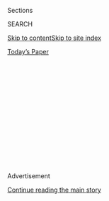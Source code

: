 <div id="app">

<div>

<div>

<div>

<div class="NYTAppHideMasthead css-1q2w90k e1suatyy0">

<div class="section css-ui9rw0 e1suatyy2">

<div class="css-eph4ug er09x8g0">

<div class="css-6n7j50">

</div>

<span class="css-1dv1kvn">Sections</span>

<div class="css-10488qs">

<span class="css-1dv1kvn">SEARCH</span>

</div>

[Skip to content](#site-content)[Skip to site index](#site-index)

</div>

<div class="css-10698na e1huz5gh0">

</div>

</div>

<div id="masthead-bar-one" class="section hasLinks css-15hmgas e1csuq9d3">

<div class="css-uqyvli e1csuq9d0">

</div>

<div class="css-1uqjmks e1csuq9d1">

</div>

<div class="css-9e9ivx">

[](https://myaccount.nytimes.com/auth/login?response_type=cookie&client_id=vi)

</div>

<div class="css-1bvtpon e1csuq9d2">

[Today’s Paper](https://www.nytimes.com/section/todayspaper)

</div>

</div>

</div>

</div>

<div data-aria-hidden="false">

<div id="site-content" role="main">

<div>

<div class="css-1aor85t" style="opacity:0.000000001;z-index:-1;visibility:hidden">

<div class="css-1hqnpie">

<div class="css-epjblv">

<span class="css-100wwgy">Six Times Journalists on the Paper’s History
of Covering AIDS and Gay Issues</span>

</div>

<div class="css-k008qs">

<div class="css-o5pzib">

<span class="css-18z7m18"></span>

<div>

</div>

</div>

<span class="css-1n6z4y">https://nyti.ms/2KjlQLs</span>

<div class="css-1705lsu">

<div class="css-4xjgmj">

<div class="css-4skfbu" role="toolbar" data-aria-label="Social Media Share buttons, Save button, and Comments Panel with current comment count" data-testid="share-tools">

  - 
  - 
  - 
  - 
    
    <div class="css-6n7j50">
    
    </div>

  - 

</div>

</div>

</div>

</div>

</div>

</div>

<div id="NYT_TOP_BANNER_REGION" class="css-13pd83m">

</div>

<div id="top-wrapper" class="css-1sy8kpn">

<div id="top-slug" class="css-l9onyx">

Advertisement

</div>

[Continue reading the main story](#after-top)

<div class="ad top-wrapper" style="text-align:center;height:100%;display:block;min-height:250px">

<div id="top" class="place-ad" data-position="top" data-size-key="top">

</div>

</div>

<div id="after-top">

</div>

</div>

<div>

<div id="sponsor-wrapper" class="css-1hyfx7x">

<div id="sponsor-slug" class="css-19vbshk">

Supported by

</div>

[Continue reading the main story](#after-sponsor)

<div id="sponsor" class="ad sponsor-wrapper" style="text-align:center;height:100%;display:block">

</div>

<div id="after-sponsor">

</div>

</div>

<div class="css-186x18t">

</div>

<div class="css-1vkm6nb ehdk2mb0">

# Six Times Journalists on the Paper’s History of Covering AIDS and Gay Issues

</div>

<div class="css-18e8msd">

<div class="css-vp77d3 epjyd6m0">

<div class="css-1baulvz">

Edited by [<span class="css-1baulvz last-byline" itemprop="name">Kurt
Soller</span>](https://www.nytimes.com/by/kurt-soller)

</div>

</div>

  - April 27, 2018

  - 
    
    <div class="css-4xjgmj">
    
    <div class="css-d8bdto" role="toolbar" data-aria-label="Social Media Share buttons, Save button, and Comments Panel with current comment count" data-testid="share-tools">
    
      - 
      - 
      - 
      - 
        
        <div class="css-6n7j50">
        
        </div>
    
      - 
    
    </div>
    
    </div>

</div>

</div>

<div class="section meteredContent css-1r7ky0e" name="articleBody" itemprop="articleBody">

<div class="css-1fanzo5 StoryBodyCompanionColumn">

<div class="css-53u6y8">

*The New York Times had a spotty record of covering the AIDS epidemic in
the early 1980s — and gay culture in general. Times staffers reflect on
the paper’s past, and what we can learn from it today.*

Any newspaper must, by definition, aspire to be the “paper of record,”
and yet when it came to *this* newspaper’s coverage of gay people and
AIDS in the early ’80s — when the disease was morphing into a national
crisis, and when rights that had been won a decade earlier, after the
Stonewall Riots, were once again being jeopardized — The Times’s own
record was checkered at best. Information about the spread of illness
was often scant, judgmental or distressingly vague — even while
reporters on the Science desk were [trying their best with an
ever-evolving
story](https://www.nytimes.com/2018/04/13/t-magazine/nyt-writers-80s-coverage.html?rref=collection%2Fsectioncollection%2Ft-magazine&action=click&contentCollection=t-magazine&region=stream&module=stream_unit&version=latest&contentPlacement=18&pgtype=sectionfront).
The social and emotional toll of AIDS and the resulting queer movement
were, when covered, often buried in the back of the newspaper (on a page
called Styles of the Times), far from national news stories that were
deemed important enough for the front page. Famously, it would take
President Ronald Reagan more than [four years
to](https://www.nytimes.com/1987/10/11/opinion/the-reagan-aids-strategy-in-ruins.html)
acknowledge the disease publicly. And it took until 1983 for The Times
to run an article about the disease on Page A1, two years after [the
first reports of
symptoms.](https://www.nytimes.com/1981/07/03/us/rare-cancer-seen-in-41-homosexuals.html)

When T Magazine chose to devote an issue to the cultural relevance of
[New York City in the years between 1981
and 1983](https://www.nytimes.com/interactive/2018/04/17/t-magazine/new-york-1980s-culture.html),
it was inevitable that gay people and the disease that
disproportionately decimated them would play a major role in our
coverage, from the [birth of gay
literature](https://www.nytimes.com/2018/04/16/t-magazine/gay-literature-1980s.html)
to the [hundreds of creative
leaders](https://www.nytimes.com/2018/04/19/t-magazine/keith-haring-tina-chow-aids-resurrected.html)
who changed the culture only to then [die
prematurely](https://www.nytimes.com/interactive/2018/04/17/t-magazine/aids-epidemic-deaths-new-york.html).
But we also wanted to re-examine the ways in which The New York Times
itself dealt with these issues as they were happening. To reread these
articles today is to be struck by how confused and scared and defensive
many people must have felt, even those acting from a place of
journalistic remove: In Frank Rich’s [laudatory 1985
review](https://www.nytimes.com/1985/04/22/theater/theater-the-normal-heart-by-larry-kramer.html)
of Larry Kramer’s “The Normal Heart,” for instance, there’s a strange
addendum noting that “a spokesman from The New York Times said yesterday
that charges in ‘The Normal Heart’ that The Times suppressed news about
AIDS are untrue.” To reread these articles is also to be reminded how
news coverage shapes perceptions and policies, particularly when it
comes to oppressed communities. So we asked six members of the
L.G.B.T.Q. community who work for The Times (across various ages and
beats) to reflect and report on what the paper got right and wrong in
those years, and what we might learn from that troubling history today.
*— Kurt Soller*

</div>

</div>

<div class="css-79elbk" data-testid="photoviewer-wrapper">

<div class="css-z3e15g" data-testid="photoviewer-wrapper-hidden">

</div>

<div class="css-1a48zt4 ehw59r15" data-testid="photoviewer-children">

![<span class="css-1l9o2ey e13ogyst0" data-aria-hidden="true">From July
3, 1981, the first article in The New York Times mentioning a “rare
cancer.” Inset: Jeremy W.
Peters</span>](https://static01.nyt.com/images/2018/04/27/t-magazine/mini-essays-slide-TBD7/mini-essays-slide-TBD7-articleLarge.jpg?quality=75&auto=webp&disable=upscale)

</div>

</div>

<div class="css-1fanzo5 StoryBodyCompanionColumn">

<div class="css-53u6y8">

## Revisiting ‘Rare Cancer Seen in 41 Homosexuals’

### By Jeremy W. Peters, Washington correspondent

Like most children of the 1980s, I can’t remember a time when I wasn’t
hearing about AIDS. I was in my early teens during the height of the
epidemic, and it permeated almost everything in my young consciousness:
school, culture, sports and the evening news. This was when the Indiana
teenager Ryan White was dying, basketball star Magic Johnson announced
he’d contracted H.I.V., Tom Hanks won the Oscar for playing an infected
gay man in 1993’s “Philadelphia” and the disease became the leading
cause of death among Americans aged 25 to 44. At school, the AIDS
lexicon was drilled into our heads. We knew by then that you couldn’t
get it from a toilet seat or a kiss. But we were constantly reminded how
we could get it: “Unprotected sex” and “dirty needles” would fill in the
blanks on many a health class pop-quiz about “risk behaviors.”

</div>

</div>

<div class="css-1fanzo5 StoryBodyCompanionColumn">

<div class="css-53u6y8">

I think the disease’s ubiquity and the involuntary nature of how we came
to know about it was why I was so struck, some 30 years later, when I
first came across the 1981 New York Times article that alerted readers
to a strange new condition. “[Rare Cancer Seen in 41
Homosexuals](https://www.nytimes.com/1981/07/03/us/rare-cancer-seen-in-41-homosexuals.html),”
read the headline. The story was on Page A20, not exactly prime print
real estate, and ran the day before the Fourth of July. The article went
on to describe the initial hypotheses doctors were making about this
sudden outbreak of a rare cancer, Kaposi’s sarcoma — hypotheses that
would turn out to be tragically wrong, such as how it might not be
contagious or that “there was no apparent danger to nonhomosexuals.” It
was a bit disorienting to read early, inchoate descriptions of symptoms
that soon none of us would mistake. There was the malfunction of T cells
that one doctor found in nine of the victims, which was connected to
“severe defects in their immunological systems.” And the descriptions
of telltale AIDS disfigurement: “It appears in one or more
violet-colored spots anywhere on the body.”

I recently talked to the reporter who wrote that article, my colleague
Lawrence K. Altman, a physician with training in epidemiology, who told
me what a hindrance it was in those first years of AIDS that people
struggled to find the right language. This was true, he said, not just
for the government officials and doctors talking about the disease on
television and in print, but also for the journalists who had to explain
it. In doing so, they often employed the same euphemisms, like “bodily
fluids,” to substitute for words like semen, leaving the impression that
saliva from a kiss might infect you.

AIDS has always been scary to me. But this shed light on a different
kind of fear that I hadn’t quite contemplated, the kind that gay men
before me must have felt as they watched this plague kill their friends
and were left wondering whether they would be next. For my generation,
it was the known that was so terrifying. We knew that if you somehow
caught the disease it might be a death sentence. But we also knew how
you caught it and therefore how to avoid it. The fear of the unknown, it
dawned on me, would have been far worse.

-----

</div>

</div>

<div class="css-79elbk" data-testid="photoviewer-wrapper">

<div class="css-z3e15g" data-testid="photoviewer-wrapper-hidden">

</div>

<div class="css-1a48zt4 ehw59r15" data-testid="photoviewer-children">

<div class="css-1xdhyk6 erfvjey0">

<span class="css-1ly73wi e1tej78p0">Image</span>

<div class="css-zjzyr8">

<div data-testid="lazyimage-container" style="height:500.73333333333335px">

</div>

</div>

</div>

<span class="css-1l9o2ey e13ogyst0" data-aria-hidden="true">A 1992 flier
for a gay pride party thrown by a group of New York Times employees.
Inset: Natalie Kitroeff.</span>

</div>

</div>

<div class="css-1fanzo5 StoryBodyCompanionColumn">

<div class="css-53u6y8">

## The New York Times’s Coming-Out Party

### By Natalie Kitroeff, economy reporter

The flier, sleek and disarming, showed up one day on newsroom bulletin
boards in the summer of 1992. It was an invitation in search of a guest
list.

“We’re having a party.  
We’d love to invite you.  
But we don’t know who you are.”

It was the first time that gay people working at The New York Times had
publicly advertised one of their pride parties, which had been happening
for six years. “The idea that a bunch of gay people from The Times would
get together and have a party was remarkable, after so many years of
hiding,” said Richard J. Meislin, a former reporter and editor, who kept
his sexuality secret until the 1980s, when other queer people at the
newspaper started to come out.

It wasn’t easy to be gay at The Times when Meislin started in 1975 as a
copy boy. Many employees felt that A.M. “Abe” Rosenthal, the paper’s
editor, was homophobic. And the publisher at the time, Arthur “Punch”
Sulzberger, had his own blind spots, according to his son. “Abe was part
of the challenge. It was one of the issues my father struggled with as
well,” said Arthur Sulzberger Jr., the publisher since 1992, who
recently handed over the reins to his son, A.G. “The way \[gay people\]
were being treated by being forced to be hidden was antithetical to the
values of the company and the values of journalism.”

For this essay, I spoke with five current and former Times staffers who
were among the first people to come out at the paper in the 1980s and
beyond, including Donna Cartwright, who in 1998 became the first
newsroom employee to come out as transgender. I read Samuel G.
Freedman’s [oral history chronicling the work of Jeffrey
Schmalz](http://www.tabletmag.com/scroll/191965/remembering-jeff-schmalz-a-trailblazing-reporter-who-covered-aids),
who died of AIDS-related causes in 1993 and transformed the paper’s
coverage of the disease. I watched a video of his memorial service.

What emerged was a picture of a newsroom that often forced its L.G.B.T.
journalists to choose between their career ambitions and their desire to
have an openly queer life. The Times spent much of the 1980s figuring
out how to cover gays as real people with newsworthy problems. It was
also deeply unsure of how to deal with its gay employees, whose
sexuality may have seemed, to those in management, to be at odds with
the pedigree the institution wanted to
uphold.<span class="css-8l6xbc evw5hdy0"> </span>

Meislin, for instance, never had control of his own story: He was outed
by AIDS, even though he didn’t have the disease. After arriving in
Mexico City as a correspondent in 1983, he got sick with a mysterious
ailment that made his joints ache. The paper sent an editor to check on
him, because some people thought he’d contracted H.I.V. He hadn’t, and
though Meislin recovered within weeks, word of his sexuality reportedly
got to Rosenthal’s desk. Two and a half years later, Meislin was called
back to New York City, cutting short his prestigious stint abroad. “The
perception in the newsroom was that I was brought back because I was
gay,” he said. “And it’s one that I shared.”

</div>

</div>

<div class="css-1fanzo5 StoryBodyCompanionColumn">

<div class="css-53u6y8">

Cartwright, who started at the Times in 1977, said that episode was one
of many reasons she didn’t come to terms with her gender identity
sooner. “If you lived openly as a gay person you were sticking your neck
out.”

Rosenthal, who died in 2006, denied that Meislin’s move had anything to
do with his sexuality in an interview with Michelangelo Signorile for
The Advocate 26 years ago. “People who are used to being discriminated
against will sometimes take certain acts as being discriminatory when
they’re not,” he told the magazine.

Nancy Lee, who eventually became the paper’s picture editor, didn’t dare
put a photo of her girlfriend at her desk when she arrived in 1980.
“That was to risk everything,” said Lee, who is now the executive
editor of The New York Times News Service & Syndicate.

David W. Dunlap, a former Metro reporter and current Times historian,
said he added a pullout couch to the Washington apartment he was sharing
with his boyfriend during his first job as a clerk to the columnist
James Reston in 1975. The idea, he said, was to give the impression that
the couch was *definitely* the place where his roommate slept.

To me, those stories are unavoidably personal. I started at The Times as
a clerk to a columnist in 2012, while I was figuring out that I was a
lesbian. I never came out to him, because I wasn’t sure I wanted him to
know. After I left and returned as a reporter three years later, I put a
photo of my girlfriend at the time next to my computer.

The path to my comfort, I now know, was paved by people like Lee, who
decided to show up to New York’s pride parade in the late 1980s with
other closeted Times staffers. “We weren’t wearing any New York Times
gear, but we knew we were at risk,” she said. “People were photographing
it. You could end up on the news.” They had their first pride party in
1987. Sulzberger Jr., then an editor, had started meeting with his gay
colleagues several years earlier. “He would take us to lunch and say ‘I
know you’re gay and don’t worry about it, you’re going to be fine,’”
Dunlap said.

In the fall of 1986, Max Frankel replaced Rosenthal as executive editor.
Months later, Sulzberger Jr. became assistant publisher, signaling the
rise of an avowed progressive on L.G.B.T. issues. The parties doubled,
and then tripled in size. AIDS began to kill Timesmen like Robert
Barrios, a copy editor; J. Russell King, who helped edit the front page;
and Schmalz, who [wrote dozens of stories about the
epidemic](https://www.nytimes.com/1993/11/07/obituaries/jeffrey-schmalz-39-times-writer-on-politics-and-then-aids-dies.html).

</div>

</div>

<div class="css-1fanzo5 StoryBodyCompanionColumn">

<div class="css-53u6y8">

The Times had stepped up its coverage of the crisis, but staffers still
took issue with the language the paper used to talk about gays. The gay
and lesbian caucus, formed by employees in 1993, put out regular
bulletins that occasionally addressed language issues. [They wanted to
be called gays, not
homosexuals.](https://www.nytimes.com/2014/03/23/fashion/gays-lesbians-the-term-homosexual.html)
(The Times had started to allow the word gay to be used in this context
as an adjective in 1987, but the caucus said it should also be used as a
noun.) They also asked that the newspaper stop referring to “admitted
homosexuals” when it really meant openly gay. “The term connotes
confession, criminality and shame,” one bulletin said. The point was to
get the company to stop insulting a chunk of its readers — and its
employees.

</div>

</div>

<div style="max-width:100%;margin:0 auto">

<div id="100000005870971" class="css-17dprlf" data-slug="26tmag-gay1" style="max-width:1050px">

</div>

</div>

<div class="css-1fanzo5 StoryBodyCompanionColumn">

<div class="css-53u6y8">

Progress happened quickly after the caucus revved up, thanks partly to
Sulzberger Jr.’s determination to get The Times out in front of the
issue. The company began offering spousal benefits to gay couples in
1994. And in 1998, Cartwright judged the newsroom ready to handle her
own coming out, typed and printed on yellow paper and tacked onto more
than a dozen bulletin boards throughout the building. “I have decided to
resolve a longstanding conflict in my life by beginning to live full
time as a woman,” the letter said. Cartwright, a former copy editor,
remembers hurrying back to her desk after posting the last copy and
walking by the clump of people reading what she’d written. Someone
looked at her, and smiled. She started showing up to work as Donna six
weeks later.

“The only part that was difficult was getting people to stop calling me
‘he’ and ‘him,’” she said. She told someone in human resources, who
reminded staff of Cartwright’s pronouns, but it just kept happening. One
day she realized that she was just being too polite: “One time when
someone referred to me as ‘he’ I got visibly angry about it, and that
worked, so I did it a couple of times.” She didn’t have many problems
after that.

The Times gave Cartwright a key to a bathroom on the 11th floor of the
building. After she had gender reassignment surgery, she began to use
the ladies’ room.

When I told her that The Times still doesn’t have gender neutral
bathrooms, she caught her breath. “They may have decided that I was a
unicorn,” she said. She suggested quietly letting the paper’s leaders
know that “The Times is kind of behind the times on this.” If asking
nicely doesn’t work, Cartwright said, we could always get visibly angry.
It worked for her.

-----

</div>

</div>

<div class="css-79elbk" data-testid="photoviewer-wrapper">

<div class="css-z3e15g" data-testid="photoviewer-wrapper-hidden">

</div>

<div class="css-1a48zt4 ehw59r15" data-testid="photoviewer-children">

<div class="css-1xdhyk6 erfvjey0">

<span class="css-1ly73wi e1tej78p0">Image</span>

<div class="css-zjzyr8">

<div data-testid="lazyimage-container" style="height:257.77777777777777px">

</div>

</div>

</div>

<span class="css-1l9o2ey e13ogyst0" data-aria-hidden="true">AIDS appears
on the front page of The New York Times in May 1983 (at bottom) and June
1983 (at top). Inset: John Koblin.</span>

</div>

</div>

<div class="css-1fanzo5 StoryBodyCompanionColumn">

<div class="css-53u6y8">

## What Makes a Front-Page Story?

### By John Koblin, media reporter

In July 1981, The New York Times reported that 41 gay men in New York
and California had been diagnosed with a mysterious cancer. It took
almost two years, right before Memorial Day weekend in 1983, for The
Times to finally dedicate front-page space to the story. Under the
headline, “[Health Chief Calls AIDS Battle ‘No. 1
Priority](https://www.nytimes.com/1983/05/25/us/health-chief-calls-aids-battle-no-1-priority.html),’”
readers of The Times would learn about a growing catastrophe. There were
558 dead in the United States. There were more than 1,400 cases
reported. The fatality rate was through the roof.

The front page of The Times has long held a sacred place in the media.
Back then, seven or eight stories, filed from Washington and around the
world, would set the day’s agenda. For decades, TV morning-news
producers have used the front page as a guide to mapping out top
stories. And yet roughly 700 editions of the paper had come and gone
before AIDS, quickly turning into a full-fledged crisis, had earned a
spot on Page One. It was never lost on AIDS activists just how vital the
paper was — and for how long it did not pay serious attention to the
disease.

“Are you kidding?” emailed Larry Kramer, the activist and writer. “The
front page of The New York Times is the most important real estate in
the world for getting any issue out. As The Times goes, so will every
other news outlet all over the globe.”

So why was The Times seemingly indifferent to the story for so long?

The paper’s Science desk, which was responsible for reporting on
outbreaks at the time, was overtaxed in the early 1980s, and it did not
help that identifying the cause of AIDS was a slow burn. “Science news
was running as fast and freely as Trump is today,” said Lawrence K.
Altman, the Times reporter who wrote the rare cancer story and still
works at the paper. He cited stories the desk covered about President
Reagan and Pope John Paul II getting shot, along with advances being
made with the artificial heart.

If the burden was then on other sections at the paper, top editors were
less than enthusiastic about surfacing the story. “There were strong
messages that you got that were not written on any whiteboard,” said
David W. Dunlap, a reporter in the Metro section at the time. “You knew
to avoid it. It was a self-reinforcing edict: Don’t write about queers.”

And then there was Kramer’s perspective: “Every friend I had from those
days is now dead because it was no secret that Abe Rosenthal hated
homosexuals,” he said, referring to the paper’s executive editor at the
time. “This is the chief reason why I hate The New York Times.”

</div>

</div>

<div class="css-1fanzo5 StoryBodyCompanionColumn">

<div class="css-53u6y8">

By the time The Times *did* give AIDS front-page attention, it did so
with a bit of a stiff arm. Though public health officials were now going
on the record to discuss the disease’s devastation, there was reluctance
to discuss whom it affected most. In that first front-page story, it
took seven paragraphs — which appeared after the jump, or inside the
paper — to mention how hard it was hitting gay men.

Max Frankel, the former editorial page editor at the paper, which
operated separately from the newsroom, said this was in keeping with the
paper’s ethos at the time: “They were being squeamish for some reason,”
Frankel said, speaking of the newsroom. “Their squeamishness was
actually damaging to the public understanding of what was going on.”

Frankel, who would take over the newsroom in 1986 as executive editor,
said the editorial department was quicker than the news columns to
describe “anal intercourse” as a means of spreading the disease.
“Whatever their rules were down there, we said we’re going to do it
our way,” he said. “That was the approach.”

On June 16, 1983, AIDS would land on Page One for a second time, under
the headline “[Homosexuals Confronting a Time of
Change](https://www.nytimes.com/1983/06/16/nyregion/homosexuals-confronting-a-time-of-change.html).”
The story, which ran longer than 3,000 words, examined a wave of anxiety
hitting New York gay men, and took a broader look at what their lives
had been like since the Stonewall Riots in 1969.

By that point, the death toll was fast approaching 600 people.

-----

</div>

</div>

<div class="css-79elbk" data-testid="photoviewer-wrapper">

<div class="css-z3e15g" data-testid="photoviewer-wrapper-hidden">

</div>

<div class="css-1a48zt4 ehw59r15" data-testid="photoviewer-children">

<div class="css-1xdhyk6 erfvjey0">

<span class="css-1ly73wi e1tej78p0">Image</span>

<div class="css-zjzyr8">

<div data-testid="lazyimage-container" style="height:257.77777777777777px">

</div>

</div>

</div>

<span class="css-1l9o2ey e13ogyst0" data-aria-hidden="true">The
obituaries of Alvin Ailey, Michel Foucault and Roy Cohn. Inset: Wesley
Morris.</span>

</div>

</div>

<div class="css-1fanzo5 StoryBodyCompanionColumn">

<div class="css-53u6y8">

## A Disease By Any Other Name

### By Wesley Morris, critic at large

Newspapers can be funny places. Writers know. Take the premium placed on
brevity, concision and economy. Saying more with less, it’s called. Good
advice. Maddening rigorousness. Depends on the day. But sometimes it
hits a snag. In order to say “SYTYCD,” for instance, it’s probably
helpful to use “So You Think You Can Dance?” first. The show needs a
proper name before a concise one. For three decades, though, newspapers
— this newspaper — made an exception. There’s nothing more concise
than AIDS. It names a larger disease: acquired immune deficiency
syndrome. But, really, “AIDS” gets the job done. Only, it was an
improper name. And so it often went unused, since it named an
impropriety.

</div>

</div>

<div class="css-1fanzo5 StoryBodyCompanionColumn">

<div class="css-53u6y8">

When the choreographer Alvin Ailey died in December of 1989, his
obituary made the front page. The headline was accurate but bloodless:
“[Leading figure in modern
dance](https://www.nytimes.com/1989/12/02/obituaries/alvin-ailey-a-leading-figure-in-modern-dance-dies-at-58.html).”
(Cristal: leading bubbly wine of France.) But it was the cause of death
that was cause for concern: “Dr. Albert Knapp, Mr. Ailey’s physician,
attributed his death to terminal blood dyscrasia, a rare disorder that
affects the bone marrow and red blood cells.” AIDS would have been the
more economic choice. Ailey died of AIDS. But terminal blood dyscrasia?
Rare disorder? They tell a story — of tremendous suffering, certainly,
but of intense trepidation, too.

Search for the Times obituary of anyone who we now know died of AIDS
during the 1980s (and beyond). You’ll often find they died of something
else. “Hospitalized earlier this month for a neurological disorder, but
the cause of his death was not immediately disclosed” ([Michel
Foucault, 1984](https://archive.nytimes.com/www.nytimes.com/books/00/12/17/specials/foucault-obit.html?_r=1)).
“Died at 1:30 A.M. of viral encephalitis, an inflammation of the brain,
after having slipped into a coma several days ago” ([Perry
Ellis, 1986](https://www.nytimes.com/1986/05/31/obituaries/perry-ellis-fashion-designer-dead.html)).
Saying less with more.

Medically, it’s not really AIDS that kills you. AIDS acts as a doorjamb
for other diseases to traipse in and ravage a body. But the average
obituary noted what traipsed but omitted what made the traipsing
possible. “AIDS-related” rarely appeared — nor did coverage of the
deaths of black people and Latinos.

Occasionally, things would be called as they were. When the incandescent
light of underground theater Ethyl Eichelberger [died
in 1990](https://www.nytimes.com/1990/08/14/obituaries/ethyl-eichelberger-performer-45-creator-of-a-gallery-of-characters.html),
one of his leading ladies “said that he had AIDS and had committed
suicide by slashing his wrists.”

The exceptions to euphemism are notable: Women, for instance, even a
trans woman, like the actress Elizabeth Eden, [who died
in 1987](https://www.nytimes.com/1987/10/01/obituaries/elizabeth-eden-transsexual-who-figured-in-1975-movie.html).
When the art critic, actress and advice columnist Cookie Mueller [died
at 40](https://www.nytimes.com/1989/11/15/obituaries/cookie-mueller-dead-actress-and-writer-40.html),
in 1989, her brief notice in the paper named the cause as “pneumonia
resulting from AIDS,” which was the same explanation for Eden’s cause of
death.<span class="css-8l6xbc evw5hdy0"> </span>

Newspapers can be funny places. So can people. The omission of AIDS
wasn’t necessarily an editorial judgment. It’s often up to the
families and friends and physicians of the deceased to state how they
died. In a real power move, the dying could name their cause of death.
To see Roy Cohn die in “Angels in America” is to know that. Liver cancer
was his preferred cause of death, not the complications from AIDS that
actually killed him. That was for homosexuals, a label he swore he was
too good for. AIDS killed people. But it also threatened to kill pride.
Families, friends and co-workers died of embarrassment. No one wanted to
go to an AIDS funeral. Hence the euphemisms and the workarounds. There
was only so much they could cover up, of course, since lots of people
went to too many AIDS funerals.

And so a disease of the body spawned a disease of good — appallingly
good — manners. The shame of AIDS endured, in part, because we were too
uptight, too judgmental, too fearful to call it by its name. But this
paper — and to some extent the culture — has shaken free of those old
misgivings. Being on the other side of a crisis helps with that. When
the theater composer Michael Friedman died of AIDS-related causes last
year at 41, the paper not only said so, it devoted [a long and searching
story](https://www.nytimes.com/2017/10/11/theater/michael-friedman-aids-death-theater.html),
by Michael Paulson, to the matter of how and why.

</div>

</div>

<div class="css-1fanzo5 StoryBodyCompanionColumn">

<div class="css-53u6y8">

Oskar Eustis, the artistic director of the Public Theater, told Paulson
that Friedman’s death was “a real warning shot across the bow for
anybody who thinks this disease isn’t deadly any more.” People were
speaking of distress — and they were in distress about a disease that
still kills. Writing [in The New York Times
Magazine](https://www.nytimes.com/2017/06/06/magazine/americas-hidden-hiv-epidemic.html)
last year, Linda Villarosa detailed how the disease is still ravaging
black gay and bisexual American men at rates higher than anyplace else
on the planet. And when she did, she said AIDS.

-----

</div>

</div>

<div class="css-79elbk" data-testid="photoviewer-wrapper">

<div class="css-z3e15g" data-testid="photoviewer-wrapper-hidden">

</div>

<div class="css-1a48zt4 ehw59r15" data-testid="photoviewer-children">

<div class="css-1xdhyk6 erfvjey0">

<span class="css-1ly73wi e1tej78p0">Image</span>

<div class="css-zjzyr8">

<div data-testid="lazyimage-container" style="height:255.20000000000002px">

</div>

</div>

</div>

<span class="css-1l9o2ey e13ogyst0" data-aria-hidden="true">The Mine
Shaft, closed by the New York City Department of Health in Nov. 1985.
Inset: Adam
Nagourney.</span><span class="css-1nlbvxy e1z0qqy90" itemprop="copyrightHolder"><span class="css-1ly73wi e1tej78p0">Credit...</span><span>Yvonne
Hemsey/Getty Images</span></span>

</div>

</div>

<div class="css-1fanzo5 StoryBodyCompanionColumn">

<div class="css-53u6y8">

## On Sex Clubs — And How to Cover Them

### By Adam Nagourney, Los Angeles bureau chief

It was a world that thrived in the shadows of New York — late at night,
hidden on dark streets behind barely-marked doorways, typically guarded
by a man sitting on a stool under a light bulb. What took place inside
ranged from questionable to outright illicit: the full-service bar that
kept serving drinks after 4 a.m., the open use of cocaine and marijuana
and, in many cases, the anonymous and often marathon sexual encounters
among gay men. Sex clubs, bathhouses, back rooms, movie theaters,
after-hours bars, dance clubs — places like Alex in Wonderland and the
Mine Shaft and the New St. Marks Baths, all part of New York in the
1970s and early 1980s. This was a culture that was known to some of gay
New York, but arguably not most of it. And it certainly was not known to
most of straight New York.

The AIDS epidemic changed all that. Almost overnight, as panic spread
and Governor Mario M. Cuomo issued regulations in late 1985 to close
down establishments where unsafe sexual activity took place, this
underground world came crashing to the surface. A battery of city
inspectors, police officers and reporters went in undercover to see for
themselves what was going on behind those doors — and shared their
findings with the public. “The Case for Closing Bathhouses: Night Visit
by Post Reporter Reveals Shocking Evidence,” read a New York Post
headline over a 1985 story that described, in considerable detail, what
the reporter saw and heard as he moved through the dark warren of a
bathhouse. It was part of stream of columns and editorials — not to
mention grainy video from local news cameras that had been secreted into
the clubs — that was turning up the pressure on public officials.

And while The New York Times was sluggish on reporting the first
stirrings of the AIDS epidemic, it quickly jumped on the train as the
story became something of a frenzy: voyeuristic and yet significant at
the same time. “Guests paid a $12 ‘membership’ fee and were asked to
sign a form pledging to engage only in ‘safe sex’ involving no exchange
of bodily fluids,” read [a 1985 Times
report](https://www.nytimes.com/1985/11/09/nyregion/at-homosexual-establishments-a-new-climate-of-caution.html)
on a club known as the Hell Fire that catered to a straight and gay
crowd with an interest in sadomasochism. “Signs on the walls listed the
club rules, which included ‘no bullwhips, electric prods or animals’ and
‘no touching without permission.’”

These were uncomfortable times for many of the people drawn into this:
There were the city inspectors who spent hours compiling firsthand
reports that were detailed if at times unnerving. (“Two of the
inspectors said they heard sounds of whipping and moaning, but did not
investigate ‘for reasons of personal safety,’ [a 1985 Times story
said](https://www.nytimes.com/1985/11/08/nyregion/city-closes-bar-frequented-by-homosexuals-citing-sexual-activity-linked-to-aids.html).)
There were the elected officials, who had to explain — and justify —
evolving policies as they navigated a politically fraught epidemic
transmitted by sexual activity, with terrifying questions around every
corner.

</div>

</div>

<div class="css-1fanzo5 StoryBodyCompanionColumn">

<div class="css-53u6y8">

It was challenging for news organizations as well, drawn to the story
for legitimate reasons (a health crisis) and perhaps less noble reasons
(sensationalism) as they struggled with just how explicitly detailed the
reports needed to be. And no less discomfited were many in the city’s
gay and lesbian community, concerned that raising the curtain on a world
that most people did not know existed could threaten the gay rights
movement after a decade of progress. Some gay leaders decried the city
crackdown as an assault on privacy. “Consensual sexual activity by
adults out of public view should always be beyond the eye and the arm of
government,” said Thomas B. Stoddard, the executive director of the
Lambda Legal Defense and Education Fund, in 1988. Others considered it a
legitimate response to a health emergency. “Is compulsive sexuality
freedom?’” Jim Fouratt, one of the city’s earliest gay activists, said a
few weeks before the city cracked down. “I would argue it’s not. All we
got was a lot more alienated sexually, and a lot more disease.”

Cuomo, whom I covered at the time as a Daily News reporter based in
Albany, would seem at times astonished — even ashen-faced — as he
learned about this side of New York from inspectors and aides struggling
to advise the governor about which kind of sexual practices the state
might regulate. Down in the city, Mayor Edward I. Koch was already
facing criticism that he was slow to act in combating the epidemic; gay
political leaders contended that it was because the mayor, who never
married and lived in Greenwich Village, was gay. (At various points in
his life, Koch said he was not, or would not answer the question.)

As the mayor and governor were at odds about what to do (sound
familiar?), Cuomo’s health advisers, after much debate, recommended
shutting down establishments that permitted unsafe-sex practices. City
Hall pushed back, as many of Koch’s aides argued that a crackdown would
simply push this kind of behavior into darker corners, making it harder
to regulate. Cuomo finally moved, essentially ignoring the mayor as he
issued state regulations that would close clubs that permitted these
kinds of activities, and leaving it to cities to enforce. Koch resisted
at first, contending the order was poorly drafted and difficult to
implement: He was obviously aware of how many gay activists viewed this
as a civil rights issue, a setback at a time when gay rights seemed to
be on the advance.

But Koch’s resistance did not last for long: On November 7, 1985, the
city closed down the Mine Shaft, the start of a march of enforcement,
reported with the exquisitely detailed stories about what had led
authorities to act. “In graphic depositions written by city inspectors,
a portrait emerged of a dark place with black walls, back rooms, open
cubicles without doors and the accouterments of sadomasochism,” [wrote
one
story](https://www.nytimes.com/1985/11/08/nyregion/city-closes-bar-frequented-by-homosexuals-citing-sexual-activity-linked-to-aids.html).
“They reported seeing many patrons engaging in anal intercourse and
fellatio — the ‘high risk’ sexual practices cited in the state rules.”
And that was from The Times, which was relatively restrained compared
with the rest of the coverage. New York would never quite be the same.

-----

</div>

</div>

<div class="css-79elbk" data-testid="photoviewer-wrapper">

<div class="css-z3e15g" data-testid="photoviewer-wrapper-hidden">

</div>

<div class="css-1a48zt4 ehw59r15" data-testid="photoviewer-children">

<div class="css-1xdhyk6 erfvjey0">

<span class="css-1ly73wi e1tej78p0">Image</span>

<div class="css-zjzyr8">

<div data-testid="lazyimage-container" style="height:293.8666666666666px">

</div>

</div>

</div>

<span class="css-1l9o2ey e13ogyst0" data-aria-hidden="true">The first
article in Styles addressing AIDS, May 30, 1983.</span>

</div>

</div>

<div class="css-1fanzo5 StoryBodyCompanionColumn">

<div class="css-53u6y8">

## In the Days Before ‘Thursgay’ Styles

### By Denny Lee, senior staff editor for Styles

The Styles section of The New York Times is where many readers first
learned of [gay
rodeos](https://www.nytimes.com/1993/09/26/style/bustin-stereotypes.html),
the drag queen [Angie
Xtravaganza](https://www.nytimes.com/1993/04/18/style/paris-has-burned.html)
and the [propensity of hair
dressers](https://www.nytimes.com/1996/11/24/style/right-off-the-runway-and-into-the-salon.html)
to wear leather shirts, silk gazar tunics and other outré garb typically
reserved for the catwalk.

</div>

</div>

<div class="css-1fanzo5 StoryBodyCompanionColumn">

<div class="css-53u6y8">

In the mid-2000s, the Thursday section was even nicknamed “[Thursgay
Styles](http://gawker.com/210347/thursgay-styles-my-what-big-package-you-have)”
by the creative underclass, for its effete coverage of men’s fashion and
unabashed objectification of the male body. Maybe it was the mandate to
cover fashion, night life and subculture, but by the time the Styles
section ran its first report on a [same-sex commitment celebration
in 2002](https://www.nytimes.com/2002/08/18/us/times-will-begin-reporting-gay-couples-ceremonies.html)
(two years before same-sex marriage was legalized in Massachusetts), its
gay-centric reputation was hard to dispute.

But that wasn’t always the case.

At the dawn of the Reagan years, when “Dynasty” introduced one of the
first gay characters on prime-time TV, but before Madonna released “Like
a Virgin,” the Styles of the Times page (yes, it was a single page back
then) ran just three articles between 1981 and 1983 that examined gay
life in general. That’s not counting, of course, the (often closeted)
gay characters who flitted in and out of “Notes on Fashion,” a weekly
column by [John
Duka](https://www.nytimes.com/1989/01/23/obituaries/john-duka-39-former-times-writer-on-fashion-and-art.html),
a reporter who went on to help start the publicity firm KCD, before
dying from AIDS-related complications in 1989.

Using language that betrays the era’s ignorance and discomfort with gay
sex, the first Styles piece in that time period, published on May 30,
1983, explored the “[special emotional difficulties of AIDS
victims](https://www.nytimes.com/1983/05/30/style/facing-the-emotional-anguish-of-aids.html).”
While other sections of the paper covered the science of the disease
and, to a much lesser extent, the political ramifications, Styles
addressed its emotional toll. In addition to the shock and stigma of a
diagnosis, the piece also touched on the fear that people with H.I.V.
could somehow “spread AIDS to family, friends or partners.” A second
article covered the second annual convention of what is now known as
PFLAG (the Parents, Families and Friends of Lesbians and Gays) in New
York, “where [125 parents of
homosexuals](https://www.nytimes.com/1983/10/10/style/for-homosexuals-parents-srength-in-community.html)
from all over the country gathered” to combat prejudice.

But it is a third article, “[Of Herpes, AIDS and Fear Of
Sex](https://www.nytimes.com/1983/07/18/style/relationships-of-herpes-aids-and-fear-of-sex.html),”
that reveals the most about the Style section’s coverage of queer people
in the early 1980s. Published on July 18, 1983, under the rubric
“Relationships,” it begins with a pointed question: Has the fear of
AIDS and herpes led to a decline in promiscuity? Granted, the thesis
does adhere to a certain editorial logic. It’s the kind of “if true”
story that editors — such as I (an editor at Styles) — might propose
based on a hunch: If AIDS has led to a fear of sex, then it stands to
reason that some people, especially gay men, are having less sex.

The problem was, there was no definitive evidence to support that claim,
only the opinions of public health officials who, when asked, were quick
to poke holes in the story. They invoked the word “speculation” three
times. A hospital supervisor in Brooklyn was even quoted saying the
opposite: “We are continuing to see tremendous amounts of sexual
activity among adolescents.”

So why was this piece published in the first place? One could argue that
The Times, which proudly bills itself as a family newspaper, is
puritanical to a fault. But it also has to do with simple arithmetic: In
1983, there were few, if any, openly gay reporters on staff, and hardly
anyone to challenge stereotypes about gay people. It would take until
the next decade before the floodgates would open at The Times, and
openly gay men and women would assume positions of leadership in the
newsroom. But even that, more than two decades later, hasn’t stopped
many gay people from debating what, exactly, Styles — and the rest of
the Times — gets right about their lives.

-----

</div>

</div>

<div class="css-1fanzo5 StoryBodyCompanionColumn">

<div class="css-53u6y8">

***Read more:***

*[New York City, 1981-1983: 36 Months That Changed the
Culture](https://www.nytimes.com/interactive/2018/04/17/t-magazine/new-york-1980s-culture.html)*

*[Four Geniuses, Gone to AIDS, as They Might Be
Today](https://www.nytimes.com/2018/04/19/t-magazine/keith-haring-tina-chow-aids-resurrected.html)*

*[What New York Was Like in the Early ’80s — Hour by
Hour](https://www.nytimes.com/2018/04/17/t-magazine/24-hours-new-york-city-1980s-life.html)*

</div>

</div>

</div>

<div>

</div>

<div>

</div>

<div>

</div>

<div>

<div id="bottom-wrapper" class="css-1ede5it">

<div id="bottom-slug" class="css-l9onyx">

Advertisement

</div>

[Continue reading the main story](#after-bottom)

<div id="bottom" class="ad bottom-wrapper" style="text-align:center;height:100%;display:block;min-height:90px">

</div>

<div id="after-bottom">

</div>

</div>

</div>

</div>

</div>

## Site Index

<div>

</div>

## Site Information Navigation

  - [© <span>2020</span> <span>The New York Times
    Company</span>](https://help.nytimes.com/hc/en-us/articles/115014792127-Copyright-notice)

<!-- end list -->

  - [NYTCo](https://www.nytco.com/)
  - [Contact
    Us](https://help.nytimes.com/hc/en-us/articles/115015385887-Contact-Us)
  - [Work with us](https://www.nytco.com/careers/)
  - [Advertise](https://nytmediakit.com/)
  - [T Brand Studio](http://www.tbrandstudio.com/)
  - [Your Ad
    Choices](https://www.nytimes.com/privacy/cookie-policy#how-do-i-manage-trackers)
  - [Privacy](https://www.nytimes.com/privacy)
  - [Terms of
    Service](https://help.nytimes.com/hc/en-us/articles/115014893428-Terms-of-service)
  - [Terms of
    Sale](https://help.nytimes.com/hc/en-us/articles/115014893968-Terms-of-sale)
  - [Site Map](https://spiderbites.nytimes.com)
  - [Help](https://help.nytimes.com/hc/en-us)
  - [Subscriptions](https://www.nytimes.com/subscription?campaignId=37WXW)

</div>

</div>

</div>

</div>
